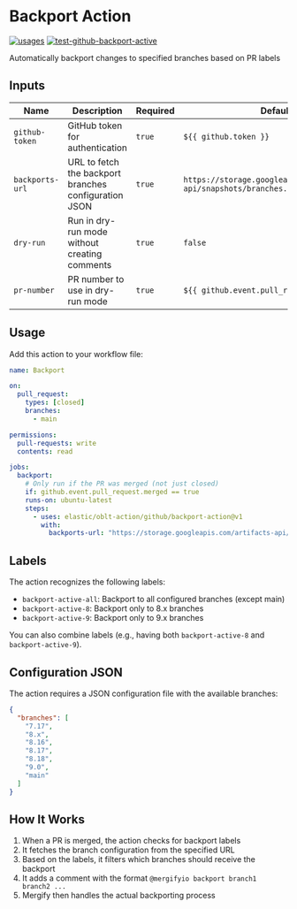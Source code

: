 # <!--name-->Backport Action<!--/name-->

[![usages](https://img.shields.io/badge/usages-white?logo=githubactions&logoColor=blue)](https://github.com/search?q=elastic%2Foblt-actions%2Fgithub%2Fbackport-active+%28path%3A.github%2Fworkflows+OR+path%3A**%2Faction.yml+OR+path%3A**%2Faction.yaml%29&type=code)
[![test-github-backport-active](https://github.com/elastic/oblt-actions/actions/workflows/test-github-backport-active.yml/badge.svg?branch=main)](https://github.com/elastic/oblt-actions/actions/workflows/test-github-backport-active.yml)

<!--description-->
Automatically backport changes to specified branches based on PR labels
<!--/description-->

## Inputs
<!--inputs-->
| Name            | Description                                           | Required | Default                                                                |
|-----------------|-------------------------------------------------------|----------|------------------------------------------------------------------------|
| `github-token`  | GitHub token for authentication                       | `true`   | `${{ github.token }}`                                                  |
| `backports-url` | URL to fetch the backport branches configuration JSON | `true`   | `https://storage.googleapis.com/artifacts-api/snapshots/branches.json` |
| `dry-run`       | Run in dry-run mode without creating comments         | `true`   | `false`                                                                |
| `pr-number`     | PR number to use in dry-run mode                      | `true`   | `${{ github.event.pull_request.number }}`                              |
<!--/inputs-->

## Usage

Add this action to your workflow file:
<!--usage action="elastic/oblt-actions/**" version="env:VERSION"-->
```yaml
name: Backport

on:
  pull_request:
    types: [closed]
    branches:
      - main

permissions:
  pull-requests: write
  contents: read

jobs:
  backport:
    # Only run if the PR was merged (not just closed)
    if: github.event.pull_request.merged == true
    runs-on: ubuntu-latest
    steps:
      - uses: elastic/oblt-action/github/backport-action@v1
        with:
          backports-url: "https://storage.googleapis.com/artifacts-api/snapshots/branches.json"
```
<!--/usage-->

## Labels

The action recognizes the following labels:

- `backport-active-all`: Backport to all configured branches (except main)
- `backport-active-8`: Backport only to 8.x branches
- `backport-active-9`: Backport only to 9.x branches

You can also combine labels (e.g., having both `backport-active-8` and `backport-active-9`).

## Configuration JSON

The action requires a JSON configuration file with the available branches:

```json
{
  "branches": [
    "7.17",
    "8.x",
    "8.16",
    "8.17",
    "8.18",
    "9.0",
    "main"
  ]
}
```

## How It Works

1. When a PR is merged, the action checks for backport labels
2. It fetches the branch configuration from the specified URL
3. Based on the labels, it filters which branches should receive the backport
4. It adds a comment with the format `@mergifyio backport branch1 branch2 ...`
5. Mergify then handles the actual backporting process
